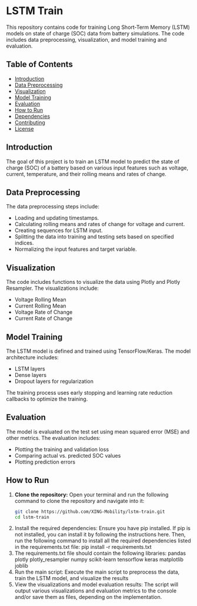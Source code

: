 # LSTM Train

This repository contains code for training Long Short-Term Memory (LSTM) models on state of charge (SOC) data from battery simulations. 
The code includes data preprocessing, visualization, and model training and evaluation.

## Table of Contents

- [Introduction](#introduction)
- [Data Preprocessing](#data-preprocessing)
- [Visualization](#visualization)
- [Model Training](#model-training)
- [Evaluation](#evaluation)
- [How to Run](#how-to-run)
- [Dependencies](#dependencies)
- [Contributing](#contributing)
- [License](#license)

## Introduction

The goal of this project is to train an LSTM model to predict the state of charge (SOC) of a battery based on various input features such as voltage, current, temperature, and their rolling means and rates of change.

## Data Preprocessing

The data preprocessing steps include:
- Loading and updating timestamps.
- Calculating rolling means and rates of change for voltage and current.
- Creating sequences for LSTM input.
- Splitting the data into training and testing sets based on specified indices.
- Normalizing the input features and target variable.

## Visualization

The code includes functions to visualize the data using Plotly and Plotly Resampler. The visualizations include:
- Voltage Rolling Mean
- Current Rolling Mean
- Voltage Rate of Change
- Current Rate of Change

## Model Training

The LSTM model is defined and trained using TensorFlow/Keras. The model architecture includes:
- LSTM layers
- Dense layers
- Dropout layers for regularization

The training process uses early stopping and learning rate reduction callbacks to optimize the training.

## Evaluation

The model is evaluated on the test set using mean squared error (MSE) and other metrics. The evaluation includes:
- Plotting the training and validation loss
- Comparing actual vs. predicted SOC values
- Plotting prediction errors

## How to Run
1. **Clone the repository:**
   Open your terminal and run the following command to clone the repository and navigate into it:
   ```sh
   git clone https://github.com/XING-Mobility/lstm-train.git
   cd lstm-train
2. Install the required dependencies:
    Ensure you have pip installed.
    If pip is not installed, you can install it by following the instructions here.
    Then, run the following command to install all the required dependencies listed in the requirements.txt file:
   pip install -r requirements.txt
3. The requirements.txt file should contain the following libraries:
    pandas
    plotly
    plotly_resampler
    numpy
    scikit-learn
    tensorflow
    keras
    matplotlib
    joblib
4. Run the main script:
   Execute the main script to preprocess the data, train the LSTM model, and visualize the results
5. View the visualizations and model evaluation results:
   The script will output various visualizations and evaluation metrics to the console and/or save them as files, depending on the implementation.
